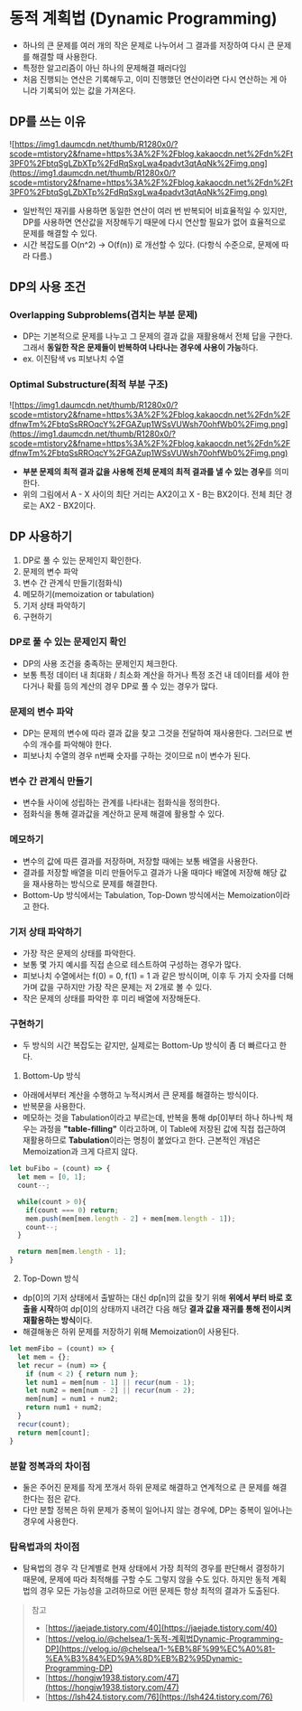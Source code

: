 # 동적 계획법 (Dynamic Programming)

- 하나의 큰 문제를 여러 개의 작은 문제로 나누어서 그 결과를 저장하여 다시 큰 문제를 해결할 때 사용한다.
- 특정한 알고리즘이 아닌 하나의 문제해결 패러다임
- 처음 진행되는 연산은 기록해두고, 이미 진행했던 연산이라면 다시 연산하는 게 아니라 기록되어 있는 값을 가져온다.

## DP를 쓰는 이유

![https://img1.daumcdn.net/thumb/R1280x0/?scode=mtistory2&fname=https%3A%2F%2Fblog.kakaocdn.net%2Fdn%2Ft3PF0%2FbtqSgLZbXTp%2FdRqSxgLwa4padvt3qtAqNk%2Fimg.png](https://img1.daumcdn.net/thumb/R1280x0/?scode=mtistory2&fname=https%3A%2F%2Fblog.kakaocdn.net%2Fdn%2Ft3PF0%2FbtqSgLZbXTp%2FdRqSxgLwa4padvt3qtAqNk%2Fimg.png)

- 일반적인 재귀를 사용하면 동일한 연산이 여러 번 반복되어 비효율적일 수 있지만, DP를 사용하면 연산값을 저장해두기 때문에 다시 연산할 필요가 없어 효율적으로 문제를 해결할 수 있다.
- 시간 복잡도를 O(n^2) → O(f(n)) 로 개선할 수 있다. (다항식 수준으로, 문제에 따라 다름.)

## ****DP의 사용 조건****

### **Overlapping Subproblems(겹치는 부분 문제)**

- DP는 기본적으로 문제를 나누고 그 문제의 결과 값을 재활용해서 전체 답을 구한다. 그래서 **동일한 작은 문제들이 반복하여 나타나는 경우에 사용이 가능**하다.
- ex. 이진탐색 vs 피보나치 수열

### **Optimal Substructure(최적 부분 구조)**

![https://img1.daumcdn.net/thumb/R1280x0/?scode=mtistory2&fname=https%3A%2F%2Fblog.kakaocdn.net%2Fdn%2FdfnwTm%2FbtqSsRROqcY%2FGAZup1WSsVUWsh70ohfWb0%2Fimg.png](https://img1.daumcdn.net/thumb/R1280x0/?scode=mtistory2&fname=https%3A%2F%2Fblog.kakaocdn.net%2Fdn%2FdfnwTm%2FbtqSsRROqcY%2FGAZup1WSsVUWsh70ohfWb0%2Fimg.png)

- **부분 문제의 최적 결과 값을 사용해 전체 문제의 최적 결과를 낼 수 있는 경우**를 의미한다.
- 위의 그림에서 A - X 사이의 최단 거리는 AX2이고 X - B는 BX2이다. 전체 최단 경로는 AX2 - BX2이다.

## DP 사용하기

1. DP로 풀 수 있는 문제인지 확인한다.
2. 문제의 변수 파악
3. 변수 간 관계식 만들기(점화식)
4. 메모하기(memoization or tabulation)
5. 기저 상태 파악하기
6. 구현하기

### DP로 풀 수 있는 문제인지 확인

- DP의 사용 조건을 충족하는 문제인지 체크한다.
- 보통 특정 데이터 내 최대화 / 최소화 계산을 하거나 특정 조건 내 데이터를 세야 한다거나 확률 등의 계산의 경우 DP로 풀 수 있는 경우가 많다.

### 문제의 변수 파악

- DP는 문제의 변수에 따라 결과 값을 찾고 그것을 전달하여 재사용한다. 그러므로 변수의 개수를 파악해야 한다.
- 피보나치 수열의 경우 n번째 숫자를 구하는 것이므로 n이 변수가 된다.

### **변수 간 관계식 만들기**

- 변수들 사이에 성립하는 관계를 나타내는 점화식을 정의한다.
- 점화식을 통해 결과값을 계산하고 문제 해결에 활용할 수 있다.

### **메모하기**

- 변수의 값에 따른 결과를 저장하며, 저장할 때에는 보통 배열을 사용한다.
- 결과를 저장할 배열을 미리 만들어두고 결과가 나올 때마다 배열에 저장해 해당 값을 재사용하는 방식으로 문제를 해결한다.
- Bottom-Up 방식에서는 Tabulation, Top-Down 방식에서는 Memoization이라고 한다.

### 기저 상태 파악하기

- 가장 작은 문제의 상태를 파악한다.
- 보통 몇 가지 예시를 직접 손으로 테스트하여 구성하는 경우가 많다.
- 피보나치 수열에서는 f(0) = 0, f(1) = 1 과 같은 방식이며, 이후 두 가지 숫자를 더해가며 값을 구하지만 가장 작은 문제는 저 2개로 볼 수 있다.
- 작은 문제의 상태를 파악한 후 미리 배열에 저장해둔다.

### 구현하기

- 두 방식의 시간 복잡도는 같지만, 실제로는 Bottom-Up 방식이 좀 더 빠르다고 한다.

1. Bottom-Up 방식
- 아래에서부터 계산을 수행하고 누적시켜서 큰 문제를 해결하는 방식이다.
- 반복문을 사용한다.
- 메모하는 것을 Tabulation이라고 부르는데, 반복을 통해 dp[0]부터 하나 하나씩 채우는 과정을 **"table-filling"** 이라고하며, 이 Table에 저장된 값에 직접 접근하여 재활용하므로 **Tabulation**이라는 명칭이 붙었다고 한다. 근본적인 개념은 Memoization과 크게 다르지 않다.

```jsx
let buFibo = (count) => {
  let mem = [0, 1];
  count--;

  while(count > 0){
    if(count === 0) return;
    mem.push(mem[mem.length - 2] + mem[mem.length - 1]);
    count--;
  }

  return mem[mem.length - 1];
}
```

2. Top-Down 방식
- dp[0]의 기저 상태에서 출발하는 대신 dp[n]의 값을 찾기 위해 **위에서 부터 바로 호출을 시작**하여 dp[0]의 상태까지 내려간 다음 해당 **결과 값을 재귀를 통해 전이시켜 재활용하는 방식**이다.
- 해결해놓은 하위 문제를 저장하기 위해 Memoization이 사용된다.

```jsx
let memFibo = (count) => {
  let mem = {};
  let recur = (num) => {
    if (num < 2) { return num };
    let num1 = mem[num - 1] || recur(num - 1);
    let num2 = mem[num - 2] || recur(num - 2);
    mem[num] = num1 + num2;
    return num1 + num2;
  }
  recur(count);
  return mem[count];
}
```

### 분할 정복과의 차이점

- 둘은 주어진 문제를 작게 쪼개서 하위 문제로 해결하고 연계적으로 큰 문제를 해결한다는 점은 같다.
- 다만 분할 정복은 하위 문제가 중복이 일어나지 않는 경우에, DP는 중복이 일어나는 경우에 사용한다.

### 탐욕법과의 차이점

- 탐욕법의 경우 각 단계별로 현재 상태에서 가장 최적의 경우를 판단해서 결정하기 때문에, 문제에 따라 최적해를 구할 수도 그렇지 않을 수도 있다. 하지만 동적 계획법의 경우 모든 가능성을 고려하므로 어떤 문제든 항상 최적의 결과가 도출된다.

> 참고
> 
> - [https://jaejade.tistory.com/40](https://jaejade.tistory.com/40)
> - [https://velog.io/@chelsea/1-동적-계획법Dynamic-Programming-DP](https://velog.io/@chelsea/1-%EB%8F%99%EC%A0%81-%EA%B3%84%ED%9A%8D%EB%B2%95Dynamic-Programming-DP)
> - [https://hongjw1938.tistory.com/47](https://hongjw1938.tistory.com/47)
> - [https://lsh424.tistory.com/76](https://lsh424.tistory.com/76)

